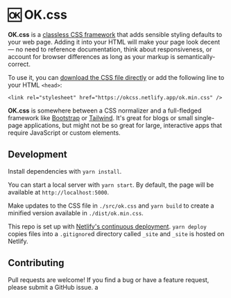 # 🆗 OK.css

**OK.css** is a
[classless CSS framework](https://css-tricks.com/no-class-css-frameworks/) that adds sensible styling defaults to your web page. Adding it into your HTML will make your page look decent — no need to reference documentation, think about responsiveness, or account for browser differences as long as your markup is semantically-correct.

To use it, you can [download the CSS file directly](https://okcss.netlify.app/ok.min.css) or add the following line to your HTML `<head>`:

```
<link rel="stylesheet" href="https://okcss.netlify.app/ok.min.css" />
```

**OK.css** is somewhere between a CSS normalizer and a full-fledged framework like [Bootstrap](https://getbootstrap.com/)</a> or [Tailwind](https://tailwindcss.com/)</a>. It's great for blogs or small single-page applications, but might not be so great for large, interactive apps that require JavaScript or custom elements.

## Development

Install dependencies with `yarn install`.

You can start a local server with `yarn start`. By default, the page will be available at `http://localhost:5000`.

Make updates to the CSS file in `./src/ok.css` and `yarn build` to create a minified version available in `./dist/ok.min.css`.

This repo is set up with [Netlify's continuous deployment](https://docs.netlify.com/configure-builds/get-started/). `yarn deploy` copies files into a `.gitignore`d directory called `_site` and `_site` is hosted on Netlify.

## Contributing

Pull requests are welcome! If you find a bug or have a feature request, please submit a GitHub issue.
a
